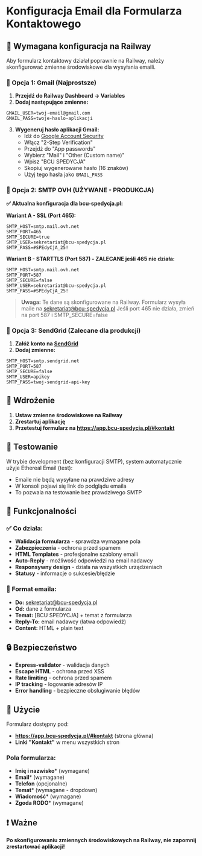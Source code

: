 # Konfiguracja Email dla Formularza Kontaktowego

## 📧 Wymagana konfiguracja na Railway

Aby formularz kontaktowy działał poprawnie na Railway, należy skonfigurować zmienne środowiskowe dla wysyłania emaili.

### 🔧 Opcja 1: Gmail (Najprostsze)

1. **Przejdź do Railway Dashboard → Variables**
2. **Dodaj następujące zmienne:**

```
GMAIL_USER=twoj-email@gmail.com
GMAIL_PASS=twoje-haslo-aplikacji
```

3. **Wygeneruj hasło aplikacji Gmail:**
   - Idź do [Google Account Security](https://myaccount.google.com/security)
   - Włącz "2-Step Verification"
   - Przejdź do "App passwords"
   - Wybierz "Mail" i "Other (Custom name)"
   - Wpisz "BCU SPEDYCJA"
   - Skopiuj wygenerowane hasło (16 znaków)
   - Użyj tego hasła jako `GMAIL_PASS`

### 🔧 Opcja 2: SMTP OVH (UŻYWANE - PRODUKCJA)

**✅ Aktualna konfiguracja dla bcu-spedycja.pl:**

**Wariant A - SSL (Port 465):**
```
SMTP_HOST=smtp.mail.ovh.net
SMTP_PORT=465
SMTP_SECURE=true
SMTP_USER=sekretariat@bcu-spedycja.pl
SMTP_PASS=#SPEdyCjA_25!
```

**Wariant B - STARTTLS (Port 587) - ZALECANE jeśli 465 nie działa:**
```
SMTP_HOST=smtp.mail.ovh.net
SMTP_PORT=587
SMTP_SECURE=false
SMTP_USER=sekretariat@bcu-spedycja.pl
SMTP_PASS=#SPEdyCjA_25!
```

> **Uwaga:** Te dane są skonfigurowane na Railway. Formularz wysyła maile na sekretariat@bcu-spedycja.pl
> Jeśli port 465 nie działa, zmień na port 587 i SMTP_SECURE=false

### 🔧 Opcja 3: SendGrid (Zalecane dla produkcji)

1. **Załóż konto na [SendGrid](https://sendgrid.com/)**
2. **Dodaj zmienne:**

```
SMTP_HOST=smtp.sendgrid.net
SMTP_PORT=587
SMTP_SECURE=false
SMTP_USER=apikey
SMTP_PASS=twoj-sendgrid-api-key
```

## 🚀 Wdrożenie

1. **Ustaw zmienne środowiskowe na Railway**
2. **Zrestartuj aplikację**
3. **Przetestuj formularz na https://app.bcu-spedycja.pl/#kontakt**

## 🧪 Testowanie

W trybie development (bez konfiguracji SMTP), system automatycznie użyje Ethereal Email (test):
- Emaile nie będą wysyłane na prawdziwe adresy
- W konsoli pojawi się link do podglądu emaila
- To pozwala na testowanie bez prawdziwego SMTP

## 📝 Funkcjonalności

### ✅ Co działa:
- **Walidacja formularza** - sprawdza wymagane pola
- **Zabezpieczenia** - ochrona przed spamem
- **HTML Templates** - profesjonalne szablony emaili
- **Auto-Reply** - możliwość odpowiedzi na email nadawcy
- **Responsywny design** - działa na wszystkich urządzeniach
- **Statusy** - informacje o sukcesie/błędzie

### 📧 Format emaila:
- **Do:** sekretariat@bcu-spedycja.pl
- **Od:** dane z formularza
- **Temat:** [BCU SPEDYCJA] + temat z formularza
- **Reply-To:** email nadawcy (łatwa odpowiedź)
- **Content:** HTML + plain text

## 🔒 Bezpieczeństwo

- **Express-validator** - walidacja danych
- **Escape HTML** - ochrona przed XSS
- **Rate limiting** - ochrona przed spamem
- **IP tracking** - logowanie adresów IP
- **Error handling** - bezpieczne obsługiwanie błędów

## 🎯 Użycie

Formularz dostępny pod:
- **https://app.bcu-spedycja.pl/#kontakt** (strona główna)
- **Linki "Kontakt"** w menu wszystkich stron

### Pola formularza:
- **Imię i nazwisko*** (wymagane)
- **Email*** (wymagane)
- **Telefon** (opcjonalne)
- **Temat*** (wymagane - dropdown)
- **Wiadomość*** (wymagane)
- **Zgoda RODO*** (wymagane)

## ❗ Ważne

**Po skonfigurowaniu zmiennych środowiskowych na Railway, nie zapomnij zrestartować aplikacji!**
